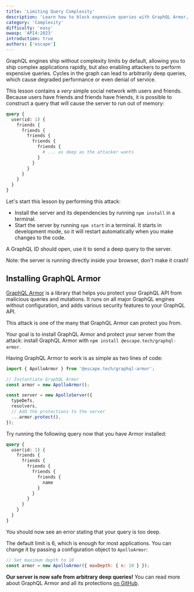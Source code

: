 ```yaml
---
title: 'Limiting Query Complexity'
description: 'Learn how to block expensive queries with GraphQL Armor, preventing denial-of-service (DoS) attacks.'
category: 'Complexity'
difficulty: 'easy'
owasp: 'API4:2023'
introduction: true
authors: ['escape']
---
```


GraphQL engines ship without complexity limits by default, allowing you to ship complex applications rapidly, but also enabling attackers to perform expensive queries. Cycles in the graph can lead to arbitrarily deep queries, which cause degraded performance or even denial of service.

This lesson contains a _very_ simple social network with users and friends. Because users have friends and friends have friends, it is possible to construct a query that will cause the server to run out of memory:

```graphql
query {
  user(id: 1) {
    friends {
      friends {
        friends {
          friends {
            friends {
              # ... as deep as the attacker wants
            }
          }
        }
      }
    }
  }
}
```

Let's start this lesson by performing this attack:

- Install the server and its dependencies by running `npm install` in a terminal.
- Start the server by running `npm start` in a terminal. It starts in development mode, so it will restart automatically when you make changes to the code.

A GraphQL ID should open, use it to send a deep query to the server.

Note: the server is running directly inside your browser, don't make it crash!

## Installing GraphQL Armor

[GraphQL Armor](https://github.com/Escape-Technologies/graphql-armor) is a library that helps you protect your GraphQL API from malicious queries and mutations. It runs on all major GraphQL engines without configuration, and adds various security features to your GraphQL API.

This attack is one of the many that GraphQL Armor can protect you from.

Your goal is to install GraphQL Armor and protect your server from the attack: install GraphQL Armor with `npm install @escape.tech/graphql-armor`.

Having GraphQL Armor to work is as simple as two lines of code:

```js
import { ApolloArmor } from '@escape.tech/graphql-armor';

// Instantiate GraphQL Armor
const armor = new ApolloArmor();

const server = new ApolloServer({
  typeDefs,
  resolvers,
  // Add the protections to the server
  ...armor.protect(),
});
```

Try running the following query now that you have Armor installed:

```graphql
query {
  user(id: 1) {
    friends {
      friends {
        friends {
          friends {
            friends {
              name
            }
          }
        }
      }
    }
  }
}
```

You should now see an error stating that your query is too deep.

The default limit is 6, which is enough for most applications. You can change it by passing a configuration object to `ApolloArmor`:

```js
// Set maximum depth to 10
const armor = new ApolloArmor({ maxDepth: { n: 10 } });
```

**Our server is now safe from arbitrary deep queries!** You can read more about GraphQL Armor and all its protections [on GitHub](https://github.com/Escape-Technologies/graphql-armor).
